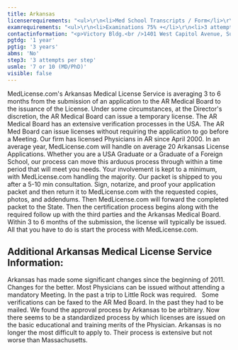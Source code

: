 ```yaml
---
title: Arkansas
licenserequirements: "<ul>\r\n<li>Med School Transcripts / Form</li>\r\n<li>Internship/Residency/Fellowships (Non-USA included)</li>\r\n<li>All State Licenses (past/present)</li>\r\n<li>Examination Scores</li>\r\n<li>Privilege Hospitals - All since Med School</li>\r\n<li>Employment - All since Med School</li>\r\n<li>AMA or AOA Profile</li>\r\n<li>FSMB Board Action Report</li>\r\n<li>Current Malpractice Carrier</li>\r\n<li>Military Status (If ever served in Military)</li>\r\n<li>Board Certification</li>\r\n<li>Clinical Clerkships (Non-USA included)</li>\r\n<li>1 Physician Reference</li>\r\n<li>ECFMG (if an International Graduate)</li>\r\n</ul>"
examrequirements: "<ul>\r\n<li>Examinations 75% +</li>\r\n<li>3 attempt limit per Step - USMLE</li>\r\n<li>7 year limit-USMLE (10 years for MD/PhD)</li>\r\n<li>1 year PGY for USA Grads</li>\r\n<li>3 years PGY for Non-USA Grads</li>\r\n<li>State Exam Accepted if Pre-1975</li>\r\n<li>No 10 year Rule - No SPEX Requirement</li>\r\n</ul>"
contactinformation: "<p>Victory Bldg.<br />1401 West Capitol Avenue, Suite 340<br />Little Rock, AR 72201<br />Phone (501) 296-1802<br />Fax (501) 296-1805</p>\r\n<p><a href=\"http://www.armedicalboard.org/\">www.armedicalboard.org</a></p>"
pgtdg: '1 year'
pgtig: '3 years'
abms: 'No'
step3: '3 attempts per step'
usmle: '7 or 10 (MD/PhD)'
visible: false
---
```


<p>MedLicense.com's Arkansas Medical License Service is averaging&nbsp;3 to&nbsp;6 months from the submission of an application to the AR Medical Board to the issuance of the License. Under some circumstances, at the Director's discretion, the AR Medical Board can issue a temporary license. The AR Medical Board has an extensive verification processes in the USA. The AR Med Board can issue licenses without requiring the application to go before a Meeting. Our firm has licensed Physicians in AR since April 2000. In an average year, MedLicense.com will handle on average 20 Arkansas License Applications. Whether you are a USA Graduate or a Graduate of a Foreign School, our process can move this arduous process through within a time period that will meet you needs. Your involvement is kept to a minimum, with MedLicense.com handling the majority. Our packet is shipped to you after a 5-10 min consultation. Sign, notarize, and proof your application packet and then return it to MedLicense.com with the requested copies, photos, and addendums. Then MedLicense.com will forward the completed packet to the State. Then the certification process begins along with the required follow up with the third parties and the Arkansas Medical Board. Within 3 to 6 months of the submission, the license will typically be issued. All that you have to do is start the process with MedLicense.com.</p>
<h2 id="mcetoc_1cdq1hcdg0">Additional Arkansas Medical License Service Information:</h2>
<p>Arkansas has made some significant changes since the beginning of 2011. Changes for the better. Most Physicians can be issued without attending a mandatory Meeting. In the past a trip to Little Rock was required.&nbsp;&nbsp;&nbsp;Some verifications can be faxed to the AR Med Board. In the past they had to be mailed. We found the approval process by Arkansas to be arbitrary. Now there seems to be a standardized process by which licenses are issued on the basic educational and training merits of the Physician. Arkansas is no longer the most difficult to apply to. Their process is extensive but not worse than Massachusetts.</p>